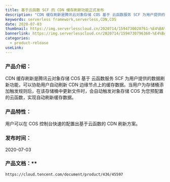 ```yaml
---
title: 基于云函数 SCF 的 CDN 缓存刷新功能正式发布
description: "CDN 缓存刷新是腾讯云对象存储 COS 基于 云函数服务 SCF 为用户提供的数据刷新功能，可以协助用户自动刷新 CDN 边缘节点上的缓存数据。当用户为存储桶添加触发规则后，在该存储桶中更新文件时，会自动触发对象存储 COS 为您预配置的云函数，实现自动刷新缓存数据。"
keywords: serverless framework,serverless,CDN,COS
date: 2020-07-03
thumbnail: https://img.serverlesscloud.cn/2020714/1594730020761-%E4%BA%91%E5%87%BD%E6%95%B0CDN.jpg
bannerlink: https://img.serverlesscloud.cn/2020714/1594730796360-%E4%BA%91%E5%87%BD%E6%95%B0%20%E7%BC%93%E5%AD%98%E5%88%B7%E6%96%B0banner%20link%20.jpg
categories:
  - product-release
useLink: 
---
```


### 产品介绍：

CDN 缓存刷新是腾讯云对象存储 COS 基于 云函数服务 SCF 为用户提供的数据刷新功能，可以协助用户自动刷新 CDN 边缘节点上的缓存数据。当用户为存储桶添加触发规则后，在该存储桶中更新文件时，会自动触发对象存储 COS 为您预配置的云函数，实现自动刷新缓存数据。

### 产品特性：

用户可以在 COS 控制台快速的配置出基于云函数的 CDN 刷新方案。

### 发布时间：

2020-07-03

### 产品文档：**

`https://cloud.tencent.com/document/product/436/45597`


